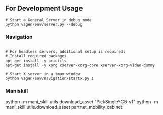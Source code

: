 ## For Development Usage
```
# Start a General Server in debug mode
python vagen/env/server.py --debug
```
### Navigation
```

# For headless servers, additional setup is required:
# Install required packages
apt-get install -y pciutils
apt-get install -y xorg xserver-xorg-core xserver-xorg-video-dummy

# Start X server in a tmux window
python vagen/env/navigation/startx.py 1
```

### Maniskill
python -m mani_skill.utils.download_asset "PickSingleYCB-v1"
python -m mani_skill.utils.download_asset partnet_mobility_cabinet